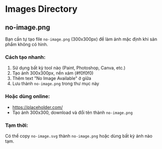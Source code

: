 # Images Directory

## no-image.png
Bạn cần tự tạo file `no-image.png` (300x300px) để làm ảnh mặc định khi sản phẩm không có hình.

### Cách tạo nhanh:
1. Sử dụng bất kỳ tool nào (Paint, Photoshop, Canva, etc.)
2. Tạo ảnh 300x300px, nền xám (#f0f0f0)
3. Thêm text "No Image Available" ở giữa
4. Lưu thành `no-image.png` trong thư mục này

### Hoặc dùng online:
- https://placeholder.com/ 
- Tạo ảnh 300x300, download và đổi tên thành `no-image.png`

### Tạm thời:
Có thể copy `no-image.svg` thành `no-image.png` hoặc dùng bất kỳ ảnh nào tạm.
